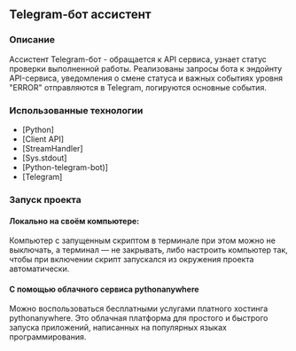 ## **Telegram-бот ассистент**
### ****Описание****
Ассистент Telegram-бот - обращается к API сервиса, узнает статус проверки выполненной работы.
Реализованы запросы бота к эндойнту API-сервиса, уведомления о смене статуса и важных событиях уровня "ERROR" отправляются в Telegram, логируются основные события.

### ****Использованные технологии****
- [Python]
- [Client API]
- [StreamHandler]
- [Sys.stdout]
- [Python-telegram-bot)]
- [Telegram]

### ****Запуск проекта****
#### Локально на своём компьютере:
Компьютер с запущенным скриптом в терминале при этом можно не выключать, а терминал — не закрывать, либо настроить компьютер так, чтобы при включении скрипт запускался из окружения проекта автоматически.
#### С помощью облачного сервиса pythonanywhere
Можно воспользоваться бесплатными услугами платного хостинга pythonanywhere. Это облачная платформа для простого и быстрого запуска приложений, написанных на популярных языках программирования.
